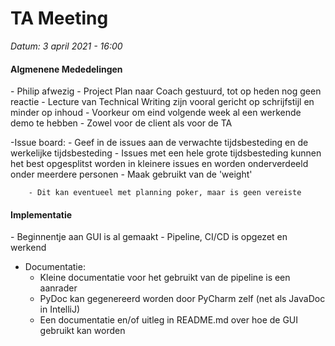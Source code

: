 <h1>TA Meeting</h1>

*Datum: 3 april 2021 - 16:00*

<h4>Algmenene Mededelingen</h4>
- Philip afwezig
- Project Plan naar Coach gestuurd, tot op heden nog geen reactie
- Lecture van Technical Writing zijn vooral gericht op schrijfstijl en minder op inhoud
- Voorkeur om eind volgende week al een werkende demo te hebben
	- Zowel voor de client als voor de TA

-Issue board:
	- Geef in de issues aan de verwachte tijdsbesteding en de werkelijke tijdsbesteding
		- Issues met een hele grote tijdsbesteding kunnen het best opgesplitst worden in kleinere issues en worden onderverdeeld onder meerdere personen
	- Maak gebruikt van de 'weight'
	
		- Dit kan eventueel met planning poker, maar is geen vereiste

<h4>Implementatie</h4>
- Beginnentje aan GUI is al gemaakt
- Pipeline, CI/CD is opgezet en werkend

- Documentatie:
	- Kleine documentatie voor het gebruikt van de pipeline is een aanrader
	- PyDoc kan gegenereerd worden door PyCharm zelf (net als JavaDoc in IntelliJ)
	- Een documentatie en/of uitleg in README.md over hoe de GUI gebruikt kan worden